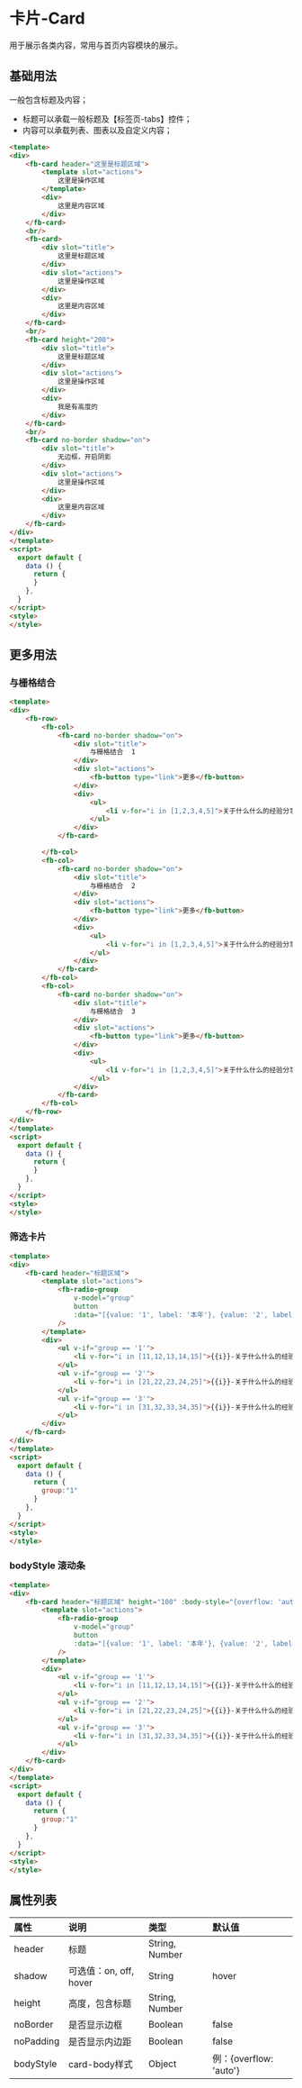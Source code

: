 [comment]: <> (fb-docs: docsify/fb-ui/04/card/README.md)

# 卡片-Card

用于展示各类内容，常用与首页内容模块的展示。

## 基础用法

一般包含标题及内容；

- 标题可以承载一般标题及【标签页-tabs】控件；
- 内容可以承载列表、图表以及自定义内容；

```html run {title:'示例演示', open: false, row:false}
<template>
<div>
	<fb-card header="这里是标题区域">
		<template slot="actions">
			这里是操作区域
		</template>
		<div>
			这里是内容区域
		</div>
	</fb-card>
	<br/>
	<fb-card>
		<div slot="title">
			这里是标题区域
		</div>
		<div slot="actions">
			这里是操作区域
		</div>
		<div>
			这里是内容区域
		</div>
	</fb-card>
	<br/>
	<fb-card height="200">
		<div slot="title">
			这里是标题区域
		</div>
		<div slot="actions">
			这里是操作区域
		</div>
		<div>
			我是有高度的
		</div>
	</fb-card>
	<br/>
	<fb-card no-border shadow="on">
		<div slot="title">
			无边框，开启阴影
		</div>
		<div slot="actions">
			这里是操作区域
		</div>
		<div>
			这里是内容区域
		</div>
	</fb-card>
</div>
</template>
<script>
  export default {
    data () {
      return {
      }
    },
  }
</script>
<style>
</style>
```

## 更多用法

### 与栅格结合

```html run {title:'试一试', open: false, row:false}
<template>
<div>
	<fb-row>
		<fb-col>
			<fb-card no-border shadow="on">
				<div slot="title">
					与栅格结合  1
				</div>
				<div slot="actions">
					<fb-button type="link">更多</fb-button>
				</div>
				<div>
					<ul>
						<li v-for="i in [1,2,3,4,5]">关于什么什么的经验分享</li>
					</ul>
				</div>
			</fb-card>

		</fb-col>
		<fb-col>
			<fb-card no-border shadow="on">
				<div slot="title">
					与栅格结合  2
				</div>
				<div slot="actions">
					<fb-button type="link">更多</fb-button>
				</div>
				<div>
					<ul>
						<li v-for="i in [1,2,3,4,5]">关于什么什么的经验分享</li>
					</ul>
				</div>
			</fb-card>
		</fb-col>
		<fb-col>
			<fb-card no-border shadow="on">
				<div slot="title">
					与栅格结合  3
				</div>
				<div slot="actions">
					<fb-button type="link">更多</fb-button>
				</div>
				<div>
					<ul>
						<li v-for="i in [1,2,3,4,5]">关于什么什么的经验分享</li>
					</ul>
				</div>
			</fb-card>
		</fb-col>
	</fb-row>
</div>
</template>
<script>
  export default {
    data () {
      return {
      }
    },
  }
</script>
<style>
</style>
```


### 筛选卡片

```html run {title:'示例演示', open: false, row:false}
<template>
<div>
	<fb-card header="标题区域">
		<template slot="actions">
			<fb-radio-group
				v-model="group"
				button
				:data="[{value: '1', label: '本年'}, {value: '2', label: '本月'}, {value: '3', label: '本季'}]"
			/>
		</template>
		<div>
			<ul v-if="group == '1'">
				<li v-for="i in [11,12,13,14,15]">{{i}}-关于什么什么的经验分享</li>
			</ul>
			<ul v-if="group == '2'">
				<li v-for="i in [21,22,23,24,25]">{{i}}-关于什么什么的经验分享</li>
			</ul>
			<ul v-if="group == '3'">
				<li v-for="i in [31,32,33,34,35]">{{i}}-关于什么什么的经验分享</li>
			</ul>
		</div>
	</fb-card>
</div>
</template>
<script>
  export default {
    data () {
      return {
      	group:"1"
      }
    },
  }
</script>
<style>
</style>
```


### bodyStyle 滚动条

```html run {title:'示例演示', open: false, row:false}
<template>
<div>
	<fb-card header="标题区域" height="100" :body-style="{overflow: 'auto'}">
		<template slot="actions">
			<fb-radio-group
				v-model="group"
				button
				:data="[{value: '1', label: '本年'}, {value: '2', label: '本月'}, {value: '3', label: '本季'}]"
			/>
		</template>
		<div>
			<ul v-if="group == '1'">
				<li v-for="i in [11,12,13,14,15]">{{i}}-关于什么什么的经验分享</li>
			</ul>
			<ul v-if="group == '2'">
				<li v-for="i in [21,22,23,24,25]">{{i}}-关于什么什么的经验分享</li>
			</ul>
			<ul v-if="group == '3'">
				<li v-for="i in [31,32,33,34,35]">{{i}}-关于什么什么的经验分享</li>
			</ul>
		</div>
	</fb-card>
</div>
</template>
<script>
  export default {
    data () {
      return {
      	group:"1"
      }
    },
  }
</script>
<style>
</style>
```


## 属性列表

| 属性 | 说明 | 类型 | 默认值 |
|:-----|:----|:-----|:-------|
| header | 标题 | String, Number |
| shadow | 可选值：on, off, hover | String | hover
| height | 高度，包含标题 | String, Number |
| noBorder | 是否显示边框 | Boolean | false
| noPadding | 是否显示内边距 | Boolean | false
| bodyStyle | card-body样式 | Object | 例：{overflow: 'auto'}
